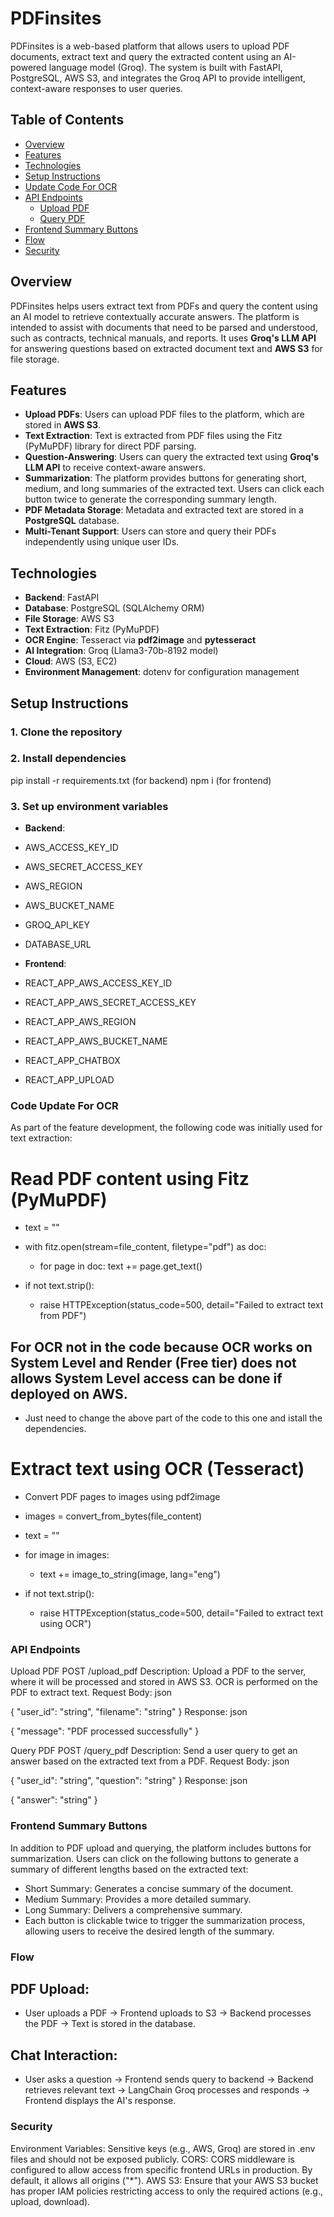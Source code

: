 # **PDFinsites**

PDFinsites is a web-based platform that allows users to upload PDF documents, extract text and query the extracted content using an AI-powered language model (Groq). The system is built with FastAPI, PostgreSQL, AWS S3, and integrates the Groq API to provide intelligent, context-aware responses to user queries.

## **Table of Contents**

- [Overview](#overview)
- [Features](#features)
- [Technologies](#technologies)
- [Setup Instructions](#setup-instructions)
- [Update Code For OCR](#Code-Update-For-OCR)
- [API Endpoints](#api-endpoints)
  - [Upload PDF](#upload-pdf)
  - [Query PDF](#query-pdf)
- [Frontend Summary Buttons](#Frontend-Summary-Buttons)
- [Flow](#Flow)
- [Security](#security)

## **Overview**

PDFinsites helps users extract text from PDFs and query the content using an AI model to retrieve contextually accurate answers. The platform is intended to assist with documents that need to be parsed and understood, such as contracts, technical manuals, and reports. It uses **Groq's LLM API** for answering questions based on extracted document text and **AWS S3** for file storage.

## **Features**

- **Upload PDFs**: Users can upload PDF files to the platform, which are stored in **AWS S3**.
- **Text Extraction**: Text is extracted from PDF files using the Fitz (PyMuPDF) library for direct PDF parsing.
- **Question-Answering**: Users can query the extracted text using **Groq's LLM API** to receive context-aware answers.
- **Summarization**: The platform provides buttons for generating short, medium, and long summaries of the extracted text. Users can click each 
  button twice to generate the corresponding summary length.
- **PDF Metadata Storage**: Metadata and extracted text are stored in a **PostgreSQL** database.
- **Multi-Tenant Support**: Users can store and query their PDFs independently using unique user IDs.

## **Technologies**

- **Backend**: FastAPI
- **Database**: PostgreSQL (SQLAlchemy ORM)
- **File Storage**: AWS S3
- **Text Extraction**: Fitz (PyMuPDF)
- **OCR Engine**: Tesseract via **pdf2image** and **pytesseract**
- **AI Integration**: Groq (Llama3-70b-8192 model)
- **Cloud**: AWS (S3, EC2)
- **Environment Management**: dotenv for configuration management

## **Setup Instructions**

### 1. Clone the repository

### 2.  Install dependencies
pip install -r requirements.txt (for backend)
npm i (for frontend)

### 3. Set up environment variables
 - **Backend**:
  - AWS_ACCESS_KEY_ID
  - AWS_SECRET_ACCESS_KEY
  - AWS_REGION
  - AWS_BUCKET_NAME
  - GROQ_API_KEY
  - DATABASE_URL
  
 - **Frontend**: 
  - REACT_APP_AWS_ACCESS_KEY_ID
  - REACT_APP_AWS_SECRET_ACCESS_KEY
  - REACT_APP_AWS_REGION
  - REACT_APP_AWS_BUCKET_NAME
  - REACT_APP_CHATBOX
  - REACT_APP_UPLOAD


### Code Update For OCR
As part of the feature development, the following code was initially used for text extraction:
# Read PDF content using Fitz (PyMuPDF)
- text = ""
- with fitz.open(stream=file_content, filetype="pdf") as doc:
   -  for page in doc:
       text += page.get_text()

- if not text.strip():
   - raise HTTPException(status_code=500, detail="Failed to extract text from PDF")

## For OCR not in the code because OCR works on System Level and Render (Free tier) does not allows System Level access can be done if deployed on AWS.
- Just need to change the above part of the code to this one and istall the dependencies.
# Extract text using OCR (Tesseract)

 -  Convert PDF pages to images using pdf2image
- images = convert_from_bytes(file_content)
- text = ""
- for image in images:
   -  text += image_to_string(image, lang="eng")

- if not text.strip():
   -  raise HTTPException(status_code=500, detail="Failed to extract text using OCR")


### API Endpoints
Upload PDF
POST /upload_pdf
Description: Upload a PDF to the server, where it will be processed and stored in AWS S3. OCR is performed on the PDF to extract text.
Request Body:
json

{
  "user_id": "string",
  "filename": "string"
}
Response:
json

{
  "message": "PDF processed successfully"
}

Query PDF
POST /query_pdf
Description: Send a user query to get an answer based on the extracted text from a PDF.
Request Body:
json

{
  "user_id": "string",
  "question": "string"
}
Response:
json

{
  "answer": "string"
}

### Frontend Summary Buttons
In addition to PDF upload and querying, the platform includes buttons for summarization. Users can click on the following buttons to generate a summary of different lengths based on the extracted text:

- Short Summary: Generates a concise summary of the document.
- Medium Summary: Provides a more detailed summary.
- Long Summary: Delivers a comprehensive summary.
- Each button is clickable twice to trigger the summarization process, allowing users to receive the desired length of the summary.

### Flow
## PDF Upload:
 - User uploads a PDF → Frontend uploads to S3 → Backend processes the PDF → Text is stored in the database.
## Chat Interaction:
 - User asks a question → Frontend sends query to backend → Backend retrieves relevant text → LangChain Groq processes and responds → Frontend displays the AI's response.


### Security
Environment Variables: Sensitive keys (e.g., AWS, Groq) are stored in .env files and should not be exposed publicly.
CORS: CORS middleware is configured to allow access from specific frontend URLs in production. By default, it allows all origins ("*").
AWS S3: Ensure that your AWS S3 bucket has proper IAM policies restricting access to only the required actions (e.g., upload, download).






